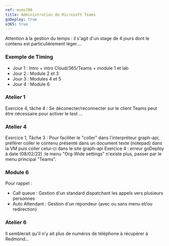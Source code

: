 ```yaml
---
ref: msms700
title: Administration de Microsoft Teams
goDeploy: true
o365: true
---
```

<div id="conseils">
Attention à la gestion du temps : il s'agit d'un stage de 4 jours dont le contenu est particulièrement léger....
  <h3>Exemple de Timing</h3>
  <ul>
    <li>Jour 1 : Intro + intro Cloud/365/Teams + module 1 et lab
    <li>Jour 2 : Module 2 et 3
    <li>Jour 3 : Modules 4 et 5
    <li>Jour 4 : Module 6
  </ul>
  <h3>Atelier 1</h3>
  Exercice 4, tâche 4 : Se déconecter/reconnecter sur le client Teams peut être nécessaire pour activer le test ...
  <h3>Atelier 4</h3>
  Exercice 1, Tâche 3 : Pour faciliter le "coller" dans l'interpréteur graph-api, préférer coller le contenu présenté dans un document texte (notepad) dans la VM puis coller celui-ci dans le site graph-api
  Exercice 4 : erreur goDeploy à date (08/02/22)  :le menu "Org-Wide settings" n'existe plus, passer par le menu principal "Teams".
  <h3>Module 6</h3>
  Pour rappel :
  <ul><li>Call queue : Gestion d'un standard dispatchant les appels vers plusieurs personnes</li>
    <li>Auto Attendant : Gestion d'un répondeur (avec ou sans menu et/ou redirection)</li></ul>
  <h3>Atelier 6</h3>
  Il semblerait qu'il n'y ait plus de numéros de téléphone à récupèrer à Redmond...
</div>
</body>